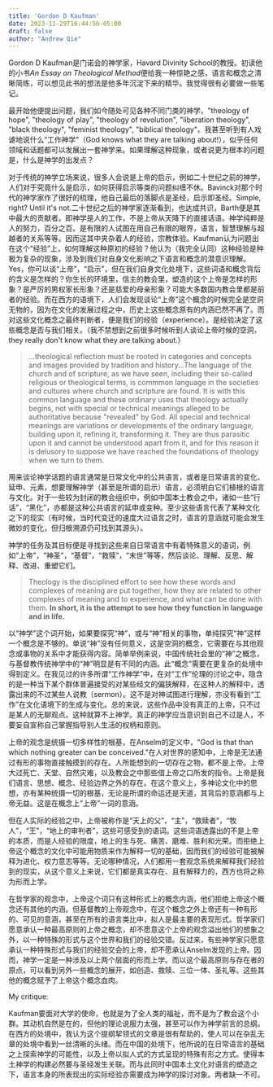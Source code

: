 ```yaml
---
title: 'Gordon D Kaufman'
date: 2023-11-29T16:44:56-05:00
draft: false
author: "Andrew Qie"
---
```


Gordon D Kaufman是门诺会的神学家，Havard Divinity School的教授。初读他的小书*An Essay on Theological Method*便给我一种惊艳之感，语言和概念之清晰简练，可以想见此书的想法是他多年沉淀下来的精华。我觉得很有必要做一些笔记。

最开始他便提出问题，我们如今随处可见各种不同门类的神学，"theology of hope", "theology of play", "theology of revolution", "liberation theology", "black theology", "feminist theology", "biblical theology"。我甚至听到有人戏谑地说什么“工作神学”（God knows what they are talking about!），似乎任何领域和话题都可以发展出一套神学来。如果理解这种现象，或者说更为根本的问题是，什么是神学的出发点？

对于传统的神学立场来说，很多人会说是上帝的启示，例如二十世纪之前的神学，人们对于究竟什么是启示，如何获得启示等类的问题纠缠不休。Bavinck对那个时代的神学家作了很好的梳理，他自己最后的落脚点是圣经，启示即圣经。Simple, right? Until it's not.二十世纪之后的神学家逐渐看到，也达成共识，Barth便是其中最大的贡献者。即神学是人的工作，不是上帝从天降下的直接话语。神学纯粹是人的努力，百分之百。是有限的人试图在用自己有限的眼界，语言，智慧理解与超越者的关系等等。因而这其中夹杂着人的经验，宗教体验。Kaufman认为问题出在这个“经验”上，如何理解这种原初的经验？他认为（我完全认同）这种经验是种极为复杂的现象，涉及到我们对自身文化影响之下语言和概念的潜意识理解。Yes，你可以谈“上帝”，“启示”，但在我们自身文化处境下，这些词语和概念背后的含义是怎样的？你生长的环境里，信主的教会里，塑造的这个上帝是怎样的形象？是严厉的男权家长形象？还是慈爱的母亲形象？可能大多数国内教会里都是前者的经验。而在西方的语境下，人们会发现谈论“上帝”这个概念的时候完全是空洞无物的，因为在文化的发展过程之中，历史上这些概念原有的内涵已然不再了。而对这些文化概念之最终判断者，便是我们的经验（experience）。是经验决定了这些概念是否与我们相关。（我不禁想到之前很多时候听到人谈论上帝时候的空洞，they really don't know what they are talking about.）

> ...theological reflection must be rooted in categories and concepts and images provided by tradition and history...The language of the church and of scripture, as we have seen, including their so-called religious or theological terms, is commmon language in the societies and cultures where church and scripture are found. It is with this common language and these ordinary uses that theology actually begins, not with special or technical meanings alleged to be authoritative because "revealed" by God. All special and technical meanings are variations or developments of the ordinary language, building upon it, refining it, transforming it. They are thus parasitic upon it and cannot be understood apart from it, and for this reason it is delusory to suppose we have reached the foundations of theology when we turn to them.

用来谈论神学话题的语言通常是日常文化中的公共语言，或者是日常语言的变化、延申、元素，想要理解神学（甚至是所谓的启示）语言，必须明白它们植根的语言与文化。对于一些较为封闭的教会组织中，例如中国本土教会之中，诸如一些“行话”，“黑化”，亦都是这种公共语言的延申或变种。至少这些语言代表了某种文化之下的现实（有时候，当时代变迁的速度大过语言之时，语言的意涵就可能会发生微妙的变化，但归根溯源仍可找到其源头）。

神学的任务及其目标便是寻找到这些来自日常语言中有着特殊意义的语词，例如“上帝”，“神圣”，“基督”，“救赎”，“末世”等等，然后谈论、理解、反思、解释、改进、重塑它们。

> Theology is the disciplined effort to see how these words and complexes of meaning are put together, how they are related to other complexes of meaning and to experience, and what can be done with them. **In short, it is the attempt to see how they function in language and in life.**

以“神学”这个词开始，如果要探究“神”，或与“神”相关的事物，单纯探究“神”这样一个概念是不够的。单说“神”没有任何意义，这是空洞的概念，它需要在与其他观念或事物的关系中才能获得内容。简单举例来说，中国传统社会里的“神”之概念，与基督教传统神学中的“神”明显是有不同的内涵。此“概念”需要在更复杂的处境中得到定义。在我见过的许多所谓“工作神学”中，在对“工作”伦理的讨论之中，隐含的是一种当下某个群体普遍接受的对某些经文的偏狭解释，在这种人的解释中，透露出来的不过某些人说教（sermon）。这不是对神试图进行理解，亦没有看到“工作”在文化语境下的生成与变化。总的来说，这些作品中没有真正的上帝，只不过是某人的无聊观点。这种就算不上神学。真正的神学应当意识到自己不过是人，不要妄自宣称自己掌握指导别人生活的权柄和原则。

上帝的观念是统摄一切多样性的根基，在Anselm的定义中，"God is that than which nothing greater can be conceived."在人对世界的感知中，上帝是无法通过有形的事物直接触摸到的存在。人所能想到的一切存在之物，都不是上帝。上帝大过死亡、天堂、自然灾难，以及教会之中那些借上帝之口所发的指令。上帝是我们语言、思想、概念、经验边界之外的存在。在这个意义上，多神论文化中的思想，亦有某种统摄一切的根基，无论是所谓的命运还是天道，其背后的意涵都与上帝无益。这是在概念上“上帝”一词的意涵。

但在人实际的经验之中，上帝被称作是“天上的父”，“主”，“救赎者”，“牧人”，“王”，“地上的审判者”，这些可感受到的语词。这些词语透露出的不是上帝的本质，而是人经验的限度，地上的生与死、痛苦、磨难、胜利和光荣。而拒绝上帝这个概念的文化中可能用物质来作为解释一切的基础，因而我们的经验可能被解释为进化、权力意志等等。无论哪种情况，人们都用一套观念系统来解释我们经验到的现实，从这个意义上来说，它们都是真实存在、且有解释力的，西方也将之称为形而上学。

在哲学家的观念中，上帝这个词只有这种形式上的概念内涵，他们拒绝上帝这个概念还有其他的内涵。但基督教的上帝观念中，在这个概念之外上帝还有一种有形的、可见的意涵，甚至在所有的语言类比中，拟人是最主要的表现形式。哲学家们愿意承认一种最高原则的上帝之概念，却不愿意这个上帝的观念溢出他们的想象之外，以一种特殊的形式与这个世界和我们的经验交错。反过来，有些神学家只愿意承认一种特殊形式与我们的经验交会的上帝，却不愿承认Anselm发现的上帝。因而，神学一定是一种涉及以上两个层面的形而上学。而以这个最高原则与存在者的原点，可以看到另外一些概念的展开，如创造、救赎、三位一体、圣礼等。这些其他的概念赋予了上帝这个概念血肉。

My critique:

Kaufman要面对大学的使命，也就是为了全人类的福祉，而不是为了教会这个小群。其动机自然是在的，但他的理论说服力太强，甚至可以作为神学前言的总纲。在西方的处境中，我认为这个提纲挈领式的文章是很有帮助的，使人可以在杂乱无章的处境中看到一丝清晰的头绪。而在中国的处境下，他所说的在日常语言的基础之上探索神学的可能性，以及上帝以拟人式的方式呈现的特殊有形之方式。使得本土神学的构建必然要与圣经发生关联。而与此同时中国本土文化对语言的塑造之下，语言本身的所表现出的实际经验亦需要成为神学的探讨对象。两者缺一不可。